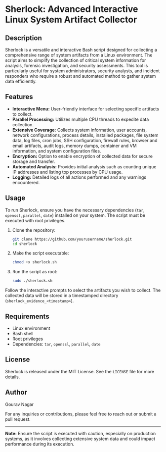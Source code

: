# Sherlock: Advanced Interactive Linux System Artifact Collector

## Description
Sherlock is a versatile and interactive Bash script designed for collecting a comprehensive range of system artifacts from a Linux environment. The script aims to simplify the collection of critical system information for analysis, forensic investigation, and security assessments. This tool is particularly useful for system administrators, security analysts, and incident responders who require a robust and automated method to gather system data efficiently.

## Features
- **Interactive Menu:** User-friendly interface for selecting specific artifacts to collect.
- **Parallel Processing:** Utilizes multiple CPU threads to expedite data collection.
- **Extensive Coverage:** Collects system information, user accounts, network configurations, process details, installed packages, file system data, log files, cron jobs, SSH configuration, firewall rules, browser and email artifacts, audit logs, memory dumps, container and VM information, and system configuration files.
- **Encryption:** Option to enable encryption of collected data for secure storage and transfer.
- **Automated Analysis:** Provides initial analysis such as counting unique IP addresses and listing top processes by CPU usage.
- **Logging:** Detailed logs of all actions performed and any warnings encountered.

## Usage
To run Sherlock, ensure you have the necessary dependencies (`tar`, `openssl`, `parallel`, `date`) installed on your system. The script must be executed with root privileges.

1. Clone the repository:
   ```sh
   git clone https://github.com/yourusername/sherlock.git
   cd sherlock
   ```

2. Make the script executable:
   ```sh
   chmod +x sherlock.sh
   ```

3. Run the script as root:
   ```sh
   sudo ./sherlock.sh
   ```

Follow the interactive prompts to select the artifacts you wish to collect. The collected data will be stored in a timestamped directory (`sherlock_evidence_<timestamp>`).

## Requirements
- Linux environment
- Bash shell
- Root privileges
- Dependencies: `tar`, `openssl`, `parallel`, `date`

## License
Sherlock is released under the MIT License. See the `LICENSE` file for more details.

## Author
Gourav Nagar

For any inquiries or contributions, please feel free to reach out or submit a pull request.

---

**Note:** Ensure the script is executed with caution, especially on production systems, as it involves collecting extensive system data and could impact performance during its execution.
